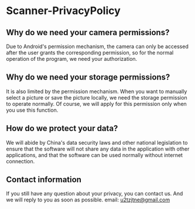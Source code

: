 # Scanner-PrivacyPolicy

## Why do we need your camera permissions?
Due to Android's permission mechanism, the camera can only be accessed after the user grants the corresponding permission, so for the normal operation of the program, we need your authorization.

## Why do we need your storage permissions?
It is also limited by the permission mechanism. When you want to manually select a picture or save the picture locally, we need the storage permission to operate normally. Of course, we will apply for this permission only when you use this function.

## How do we protect your data?
We will abide by China's data security laws and other national legislation to ensure that the software will not share any data in the application with other applications, and that the software can be used normally without internet connection.

## Contact information
If you still have any question about your privacy, you can contact us. And we will reply to you as soon as possible.
email: u2tzjtne@gmail.com
